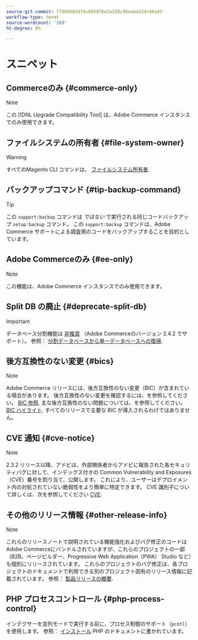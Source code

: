 ```yaml
---
source-git-commit: f7db6b65d74c605976a3a338c98eebda2dc46a43
workflow-type: tm+mt
source-wordcount: '269'
ht-degree: 0%

---
```

# スニペット

## Commerceのみ {#commerce-only}

>[!NOTE]
>
>この [!DNL Upgrade Compatibility Tool] は、Adobe Commerce インスタンスでのみ使用できます。

<!-- Configuration guide snippets -->

## ファイルシステムの所有者 {#file-system-owner}

>[!WARNING]
>
>すべてのMagento CLI コマンドは、 [ファイルシステム所有者](/help/configuration/cli/config-cli.md#prerequisites).

## バックアップコマンド {#tip-backup-command}

>[!TIP]
>
>この `support:backup` コマンドは _ではない_ で実行される同じコードバックアップ `setup:backup` コマンド。 この `support:backup` コマンドは、Adobe Commerce サポートによる調査用のコードをバックアップすることを目的としています。

## Adobe Commerceのみ {#ee-only}

>[!NOTE]
>
>この機能は、Adobe Commerce インスタンスでのみ使用できます。

## Split DB の廃止 {#deprecate-split-db}

>[!IMPORTANT]
>
>データベース分割機能は [非推奨](https://community.magento.com/t5/Magento-DevBlog/Deprecation-of-Split-Database-in-Magento-Commerce/ba-p/465187?_ga=2.128934671.2024864496.1657558157-1596100530.1657558157) （Adobe Commerceのバージョン 2.4.2 でサポート）。 参照： [分割データベースから単一データベースへの復帰](/help/configuration/storage/revert-split-database.md).

<!-- End of Configuration guide snippets -->

## 後方互換性のない変更 {#bics}

>[!NOTE]
>
>Adobe Commerce リリースには、後方互換性のない変更（BIC）が含まれている場合があります。 後方互換性のない変更を確認するには、を参照してください。 [BIC 参照](https://developer.adobe.com/commerce/php/development/backward-incompatible-changes/reference/). 主な後方互換性のない問題については、を参照してください。 [BIC ハイライト](https://developer.adobe.com/commerce/php/development/backward-incompatible-changes/highlights/). すべてのリリースで主要な BIC が導入されるわけではありません。

## CVE 通知 {#cve-notice}

>[!NOTE]
>
>2.3.2 リリース以降、アドビは、外部関係者からアドビに報告された各セキュリティバグに対して、インデックス付きの Common Vulnerability and Exposures （CVE）番号を割り当て、公開します。 これにより、ユーザーはデプロイメント内の対処されていない脆弱性をより簡単に特定できます。 CVE 識別子について詳しくは、次を参照してください [CVE](https://cve.mitre.org/).

## その他のリリース情報 {#other-release-info}

>[!NOTE]
>
>これらのリリースノートで説明されている機能強化およびバグ修正のコードはAdobe Commerceにバンドルされていますが、これらのプロジェクトの一部（B2B、ページビルダー、Progressive Web Application（PWA） Studio など）も個別にリリースされています。 これらのプロジェクトのバグ修正は、各プロジェクトのドキュメントで利用できる別のプロジェクト固有のリリース情報に記載されています。 参照： [製品リリースの概要](/help/release/release-notes/overview.md).

## PHP プロセスコントロール {#php-process-control}

インデクサーを並列モードで実行する前に、プロセス制御のサポート（`pcntl`）を使用します。 参照： [インストール](https://www.php.net/manual/en/pcntl.installation.php) PHP のドキュメントに書かれています。
